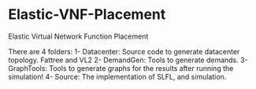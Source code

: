 # Elastic-VNF-Placement
Elastic Virtual Network Function Placement

There are 4 folders:
  1- Datacenter: Source code to generate datacenter topology. Fattree and VL2
  2- DemandGen: Tools to generate demands.
  3- GraphTools: Tools to generate graphs for the results after running the simulation!
  4- Source: The implementation of SLFL, and simulation.

